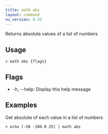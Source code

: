 ```yaml
---
title: math abs
layout: command
nu_version: 0.32
---
```


Returns absolute values of a list of numbers

## Usage

```shell
> math abs {flags}
```

## Flags

- -h, --help: Display this help message

## Examples

Get absolute of each value in a list of numbers

```shell
> echo [-50 -100.0 25] | math abs
```
